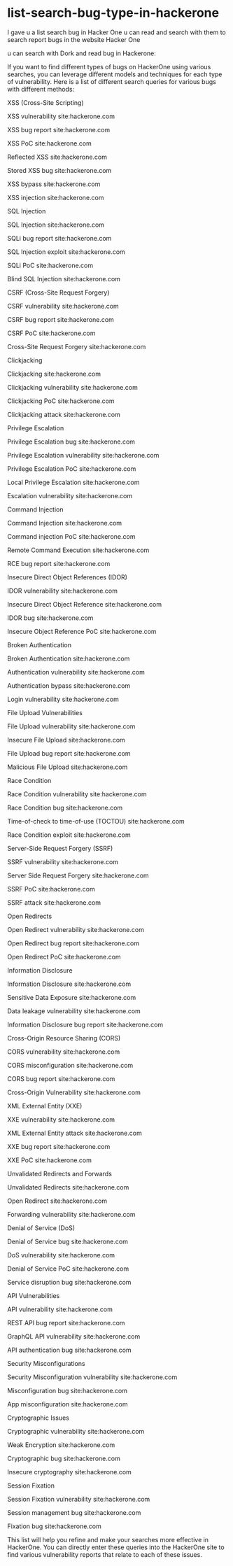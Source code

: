 # list-search-bug-type-in-hackerone
I gave u a list search bug in Hacker One u can read and search with them to search report bugs in the website Hacker One 


u can search with Dork and read bug in Hackerone:


If you want to find different types of bugs on HackerOne using various searches, you can leverage different models and techniques for each type of vulnerability. Here is a list of different search queries for various bugs with different methods:

XSS (Cross-Site Scripting)

XSS vulnerability site:hackerone.com

XSS bug report site:hackerone.com

XSS PoC site:hackerone.com

Reflected XSS site:hackerone.com

Stored XSS bug site:hackerone.com

XSS bypass site:hackerone.com

XSS injection site:hackerone.com

SQL Injection

SQL Injection site:hackerone.com

SQLi bug report site:hackerone.com

SQL Injection exploit site:hackerone.com

SQLi PoC site:hackerone.com

Blind SQL Injection site:hackerone.com

CSRF (Cross-Site Request Forgery)

CSRF vulnerability site:hackerone.com

CSRF bug report site:hackerone.com

CSRF PoC site:hackerone.com

Cross-Site Request Forgery site:hackerone.com

Clickjacking

Clickjacking site:hackerone.com

Clickjacking vulnerability site:hackerone.com

Clickjacking PoC site:hackerone.com

Clickjacking attack site:hackerone.com

Privilege Escalation

Privilege Escalation bug site:hackerone.com

Privilege Escalation vulnerability site:hackerone.com

Privilege Escalation PoC site:hackerone.com

Local Privilege Escalation site:hackerone.com

Escalation vulnerability site:hackerone.com

Command Injection

Command Injection site:hackerone.com

Command injection PoC site:hackerone.com

Remote Command Execution site:hackerone.com

RCE bug report site:hackerone.com

Insecure Direct Object References (IDOR)

IDOR vulnerability site:hackerone.com

Insecure Direct Object Reference site:hackerone.com

IDOR bug site:hackerone.com

Insecure Object Reference PoC site:hackerone.com

Broken Authentication

Broken Authentication site:hackerone.com

Authentication vulnerability site:hackerone.com

Authentication bypass site:hackerone.com

Login vulnerability site:hackerone.com

File Upload Vulnerabilities

File Upload vulnerability site:hackerone.com

Insecure File Upload site:hackerone.com

File Upload bug report site:hackerone.com

Malicious File Upload site:hackerone.com

Race Condition

Race Condition vulnerability site:hackerone.com

Race Condition bug site:hackerone.com

Time-of-check to time-of-use (TOCTOU) site:hackerone.com

Race Condition exploit site:hackerone.com

Server-Side Request Forgery (SSRF)

SSRF vulnerability site:hackerone.com

Server Side Request Forgery site:hackerone.com

SSRF PoC site:hackerone.com

SSRF attack site:hackerone.com

Open Redirects

Open Redirect vulnerability site:hackerone.com

Open Redirect bug report site:hackerone.com

Open Redirect PoC site:hackerone.com

Information Disclosure

Information Disclosure site:hackerone.com

Sensitive Data Exposure site:hackerone.com

Data leakage vulnerability site:hackerone.com

Information Disclosure bug report site:hackerone.com

Cross-Origin Resource Sharing (CORS)

CORS vulnerability site:hackerone.com

CORS misconfiguration site:hackerone.com

CORS bug report site:hackerone.com

Cross-Origin Vulnerability site:hackerone.com

XML External Entity (XXE)

XXE vulnerability site:hackerone.com

XML External Entity attack site:hackerone.com

XXE bug report site:hackerone.com

XXE PoC site:hackerone.com

Unvalidated Redirects and Forwards

Unvalidated Redirects site:hackerone.com

Open Redirect site:hackerone.com

Forwarding vulnerability site:hackerone.com

Denial of Service (DoS)

Denial of Service bug site:hackerone.com

DoS vulnerability site:hackerone.com

Denial of Service PoC site:hackerone.com

Service disruption bug site:hackerone.com

API Vulnerabilities

API vulnerability site:hackerone.com

REST API bug report site:hackerone.com

GraphQL API vulnerability site:hackerone.com

API authentication bug site:hackerone.com

Security Misconfigurations

Security Misconfiguration vulnerability site:hackerone.com

Misconfiguration bug site:hackerone.com

App misconfiguration site:hackerone.com

Cryptographic Issues

Cryptographic vulnerability site:hackerone.com

Weak Encryption site:hackerone.com

Cryptographic bug site:hackerone.com

Insecure cryptography site:hackerone.com

Session Fixation

Session Fixation vulnerability site:hackerone.com

Session management bug site:hackerone.com

Fixation bug site:hackerone.com

This list will help you refine and make your searches more effective in HackerOne. You can directly enter these queries into the HackerOne site to find various vulnerability reports that relate to each of these issues.

